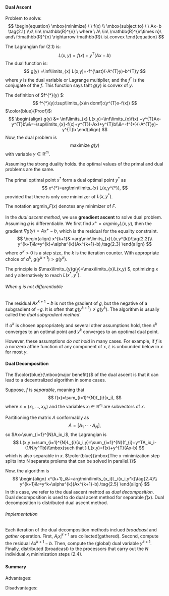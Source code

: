 #### Dual Ascent 

Problem to solve:
$$
\begin{equation}
\mbox{minimize} \ \ f(x) \\
\mbox{subject  to} \ \ Ax=b  \tag{2.1}
\\x\ \in\ \mathbb{R}^{n} \ where \ A\  \in\  \mathbb{R}^{m\times n}\ and\ f:\mathbb{R}^{n} \rightarrow \mathbb{R}\ is\ convex
\end{equation}
$$


The Lagrangian for (2.1) is:
$$
L(x,y)=f(x)+y^{T}(Ax-b) 
$$
The dual function is:
$$
g(y) =\inf\limits_{x} L(x,y)=-f^{\ast}(-A^{T}y)-b^{T}y
$$
where $y$ is the dual variable or Lagrange multiplier, and the $f^*$ is the conjugate of the $f$. This function says taht $g(y)$ is convex of $y$.

 The definition of $f^{*}(y) $:
$$
f^{*}(y):\sup\limits_{x\in domf}:(y^{T}x-f(x))
$$
$\color{blue}{Proof}$:
$$
\begin{align}
g(y) &= \inf\limits_{x} L(x,y)=\inf\limits_{x}f(x) +y^{T}Ax-y^{T}b\\&=-\sup\limits_{x}-f(x)+y^{T}(-Ax)+y^{T}b\\&=-f^{*}(-A^{T}y)-y^{T}b
\end{align}
$$
Now, the dual problem is 
$$
\mbox{maximize} \ g(y)
$$
with variable $y\in \mathbb{R}^{m}$.

Assuming the strong duality holds. the optimal values of the primal and dual problems are the same.

The primal optimal point $x^{*}$ form a dual optimal point $y^{*}$ as 
$$
x^{*}=arg\min\limits_{x} L(x,y^{*}),
$$
provided that there is only one minimizer of $L(x,y^{*})$. 

The notation $\mbox{argmin}_{x}F(x)$ denotes any minimizer of $F$. 

In the $dual\ ascent\ method$, we use **greadient ascent** to solve dual problem. Assuming $g$ is differentiable. We first find $x^{+}=argmin_{x}L(x,y)$, then the gradient $\nabla g(y)=Ax^{+}-b$, which is the residual for the equality constraint. 
$$
\begin{align}
x^{k+1}&:=arg\min\limits_{x}L(x,y^{k})\tag{2.2}\\
y^{k+1}&:=y^{k}+\alpha^{k}(Ax^{k+1}-b),\tag{2.3}
\end{align}
$$
where $\alpha^{k}>0$ is a step size, the $k$ is the iteration counter. With appropriate choice of $\alpha^{k}$, $g(y^{k+1})>g(y^{k})$. 

The principle is $\max\limits_{y}g(y)=\max\limits_{x}L(x,y) $, optimizing x and y alternatively to reach $L(x^{*},y^{*})$. 

###### When $g$ is not differentiable 

The residual $Ax^{k+1}-b$ is not the gradient of $g$, but the negative of a subgradient of $-g$.  It is often that $g(y^{k+1})\ngtr g(y^{k})$. The algorithm is usually called the $dual\ subgradient\ method$. 

If $\alpha^{k}$ is chosen appropriately and several other assumptions hold, then $x^{k}$ converges to an optimal point and $y^{k}$ converges to an opotimal dual point. 

However, these assumptions *do not hold* in many cases. For example,  if $f$ is a nonzero affine function of any component of x, $L$ is unbounded below in $x$ for most $y$. 

#### Dual Decomposition 

The $\color{blue}{\mbox{major benefit}}$ of the dual ascent is that it can lead to a decentralized algorithm in some cases.

Suppose, $f$ is *separable*, meaning that
$$
f(x)=\sum_{i=1}^{N}f_{i}(x_i),
$$
where $x=(x_1,…,x_N)$ and the variables $x_i\in\mathbb{R}^{n_i}$ are subvectors of $x$. 

Partitioning the matrix $A$ conformably as 
$$
A=[A_1\cdot\cdot\cdot A_N],
$$
so $Ax=\sum_{i=1}^{N}A_ix_i$, the Lagrangian is 
$$
L(x,y )=\sum_{i=1}^{N}L_{i}(x_i,y)=\sum_{i=1}^{N}(f_{i}+y^TA_ix_i-(1/N)y^Tb)\\\mbox{such that } L(x,y)=f(x)+y^{T}(Ax-b)
$$
which is also separable in $x$. $\color{blue}{\mbox{The x-minimization step splits into N separate prolems that can be solved in parallel.}}$

Now, the algorithm is 
$$
\begin{align}
x^{k+1}_i&:=arg\min\limits_{x_i}L_i(x_i,y^k)\tag{2.4}\\
y^{k+1}&:=y^k+\alpha^{k}(Ax^{k+1}-b).\tag{2.5}
\end{align}
$$
In this case, we refer to the dual ascent mehtod as *dual decomposition*. Dual decomposition is used to do dual acent method for separable $f(x)$. Dual decomposition is distributed dual ascent method. 

###### Implementation

Each iteration of the dual decomposition methods inclued *broadcast* and *gather* operation.  First, $A_ix_i^{k+1}$ are collected(gathered). Second, compute the residual $Ax^{k+1}-b$.  Then, compute the (global) dual variable $y^{k+1}$. Finally, distributed (broadcast)  to the processors that carry out the $N$ individual $x_i$ minimization steps (2.4). 

#### Summary

Advantages: 

Disadvantages: